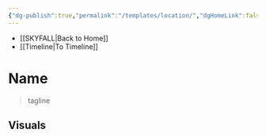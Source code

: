 ```yaml
---
{"dg-publish":true,"permalink":"/templates/location/","dgHomeLink":false,"dgPassFrontmatter":false}
---
```


- [[SKYFALL|Back to Home]]
- [[Timeline|To Timeline]]

# Name
>tagline


## Visuals
